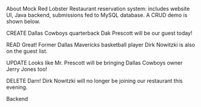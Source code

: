About
Mock Red Lobster Restaurant reservation system: includes website UI, Java backend, submissions fed to MySQL database. A CRUD demo is shown below.

CREATE
Dallas Cowboys quarterback Dak Prescott will be our guest today!
 

 



READ
Great! Former Dallas Mavericks basketball player Dirk Nowitzki is also on the guest list.
 
UPDATE
Looks like Mr. Prescott will be bringing Dallas Cowboys owner Jerry Jones too!
 
 
DELETE
Darn! Dirk Nowitzki will no longer be joining our restaurant this evening. 

 
 




Backend
 



